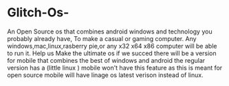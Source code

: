 # Glitch-Os-
An Open Source os that combines android windows and technology you probably already have, To make a casual or gaming computer.
Any windows,mac,linux,rasberry pie,or any x32 x64 x86 computer will be able to run it.                                                                        Help us Make the ultimate os if we succed there will be a version for mobile that combines the best of windows and android the regular version has a (little linux ) mobile won't have this feature as this is meant for open source mobile will have linage os latest verison instead of linux.
